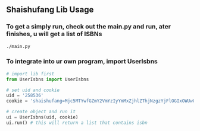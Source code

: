 ## Shaishufang Lib Usage
### To get a simply run, check out the main.py and run, ater finishes, u will get a list of ISBNs
```bash
./main.py
```

### To integrate into ur own program, import UserIsbns
```python
# import lib first
from UserIsbns import UserIsbns

# set uid and cookie
uid = '258536'
cookie = 'shaishufang=Mjc5MTYwfGZmY2VmYzIyYmMxZjhlZThjNzgzYjFlOGIxOWUwODg2'

# create object and run it
ui = UserIsbns(uid, cookie)
ui.run() # this will return a list that contains isbn
```

